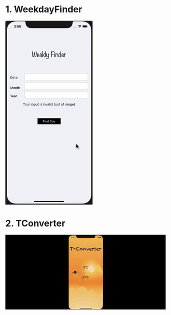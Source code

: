 # 1. WeekdayFinder

![1_gif](gifs/1_weekdayFinder.gif)

# 2. TConverter

![2_gif](gifs/2_TConverter.gif)
